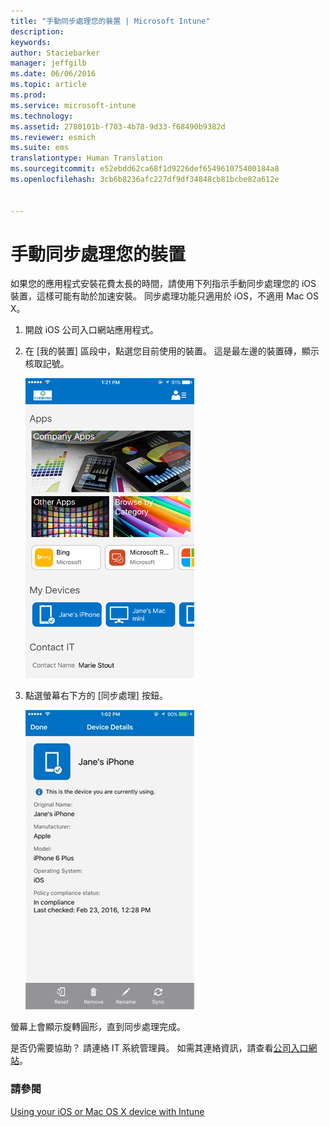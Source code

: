 ```yaml
---
title: "手動同步處理您的裝置 | Microsoft Intune"
description: 
keywords: 
author: Staciebarker
manager: jeffgilb
ms.date: 06/06/2016
ms.topic: article
ms.prod: 
ms.service: microsoft-intune
ms.technology: 
ms.assetid: 2780101b-f703-4b78-9d33-f68490b9382d
ms.reviewer: esmich
ms.suite: ems
translationtype: Human Translation
ms.sourcegitcommit: e52ebdd62ca68f1d9226def654961075400184a8
ms.openlocfilehash: 3cb6b8236afc227df9df34848cb81bcbe82a612e


---
```



# 手動同步處理您的裝置

如果您的應用程式安裝花費太長的時間，請使用下列指示手動同步處理您的 iOS 裝置，這樣可能有助於加速安裝。 同步處理功能只適用於 iOS，不適用 Mac OS X。

1. 開啟 iOS 公司入口網站應用程式。

2. 在 [我的裝置] 區段中，點選您目前使用的裝置。 這是最左邊的裝置磚，顯示核取記號。

    ![ios-sync-1-comp-portal-apps](./media/ios-sync-1-comp-portal-apps.png)

3.  點選螢幕右下方的 [同步處理] 按鈕。

    ![ios-sync-2-sync-button](./media/ios-sync-2-sync-button.png)

螢幕上會顯示旋轉圓形，直到同步處理完成。

是否仍需要協助？ 請連絡 IT 系統管理員。 如需其連絡資訊，請查看[公司入口網站](http://portal.manage.microsoft.com)。

### 請參閱
[Using your iOS or Mac OS X device with Intune](using-your-ios-or-mac-os-x-device-with-intune.md)


<!--HONumber=Jun16_HO4-->


